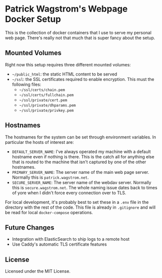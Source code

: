 Patrick Wagstrom's Webpage Docker Setup
=======================================

This is the collection of docker containers that I use to serve my personal web
page. There's really not that much that is super fancy about the setup.

Mounted Volumes
---------------

Right now this setup requires three different mounted volumes:

* `~/public_html`: the static HTML content to be served
* `~/ssl`: the SSL certificates required to enable encryption. This must the following files:
    * `~/ssl/certs/chain.pem`
    * `~/ssl/certs/fullchain.pem`
    * `~/ssl/private/cert.pem`
    * `~/ssl/private/dhparams.pem`
    * `~/ssl/private/privkey.pem`

Hostnames
---------

The hostnames for the system can be set through environment variables. In particular the hosts of interest are:

* `DEFAULT_SERVER_NAME`: I've always operated my machine with a default hostname even if nothing is there. This is the catch all for anything else that is routed to the machine that isn't captured by one of the other hostnames.
* `PRIMARY_SERVER_NAME`: The server name of the main web page server. Normally this is `patrick.wagstrom.net`.
* `SECURE_SERVER_NAME`: The server name of the webdav server. Normally this is `secure.wagstrom.net`. The whole naming issue dates back to times of yore when I didn't force every connection over to TLS.

For local development, it's probably best to set these in a `.env` file in the directory with the rest of the code. This file is already in `.gitignore` and will be read for local `docker-compose` operations.

Future Changes
--------------

* Integration with ElasticSearch to ship logs to a remote host
* Use Caddy's automatic TLS certificate features

License
-------

Licensed under the MIT License.
